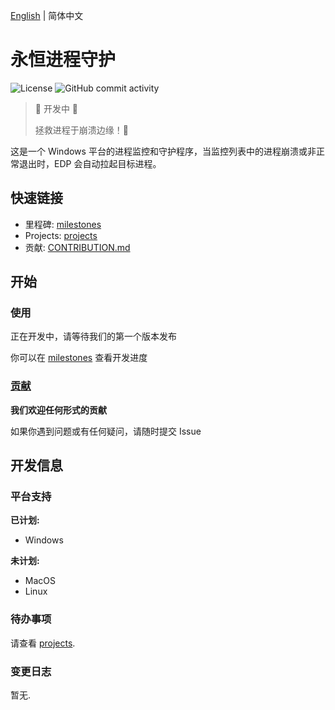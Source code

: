 [English](README.md) | 简体中文

# 永恒进程守护

![License](https://img.shields.io/github/license/boxlab/EternalProcessDaemon?style=flat-square)
![GitHub commit activity](https://img.shields.io/github/commit-activity/m/boxlab/EternalProcessDaemon?style=flat-square)

> :construction: 开发中 :construction:
>
> 拯救进程于崩溃边缘！:rocket:

这是一个 Windows 平台的进程监控和守护程序，当监控列表中的进程崩溃或非正常退出时，EDP 会自动拉起目标进程。

## 快速链接

- 里程碑: [milestones](https://github.com/boxlab/EternalProcessDaemon/milestones)
- Projects: [projects](https://github.com/boxlab/EternalProcessDaemon/projects)
- 贡献: [CONTRIBUTION.md](CONTRIBUTION.md)

## 开始

### 使用

正在开发中，请等待我们的第一个版本发布

你可以在 [milestones](https://github.com/boxlab/EternalProcessDaemon/milestones) 查看开发进度

### [贡献](CONTRIBUTION.md)

**我们欢迎任何形式的贡献**

如果你遇到问题或有任何疑问，请随时提交 Issue

## 开发信息

### 平台支持

**已计划:**

- Windows

**未计划:**

- MacOS
- Linux

### 待办事项

请查看 [projects](https://github.com/boxlab/EternalProcessDaemon/projects).

### 变更日志

暂无.